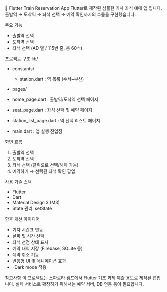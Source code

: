 🚄 Flutter Train Reservation App
Flutter로 제작된 심플한 기차 좌석 예매 앱 입니다.
출발역 → 도착역 → 좌석 선택 → 예약 확인까지의 흐름을 구현했습니다.

주요 기능
- 출발역 선택
- 도착역 선택
- 좌석 선택 (AD 열 / 115번 줄, 총 60석)

프로젝트 구조
lib/

- constants/
  - station.dart : 역 목록 (수서~부산)

- pages/
- home_page.dart : 출발역/도착역 선택 페이지
- seat_page.dart : 좌석 선택 및 예약 페이지
- station_list_page.dart : 역 선택 리스트 페이지

- main.dart : 앱 실행 진입점

화면 흐름
1. 출발역 선택
2. 도착역 선택
3. 좌석 선택 (클릭으로 선택/해제 가능)
4. 예약하기 → 선택된 좌석 확인 팝업

사용 기술 스택
- Flutter
- Dart
- Material Design 3 (M3)
- State 관리: setState

향후 개선 아이디어
- 기차 시간표 연동
- 날짜 및 시간 선택
- 좌석 선점 상태 표시
- 예약 내역 저장 (Firebase, SQLite 등)
- 예약 취소 기능
- 반응형 UI 및 애니메이션 효과
- -Dark mode 적용

참고사항
이 프로젝트는 스파르타 캠프에서 Flutter 기초 과제 제출 용도로 제작된 앱입니다.
실제 서비스로 확장하기 위해서는 예약 서버, DB 연동 등이 필요합니다.
